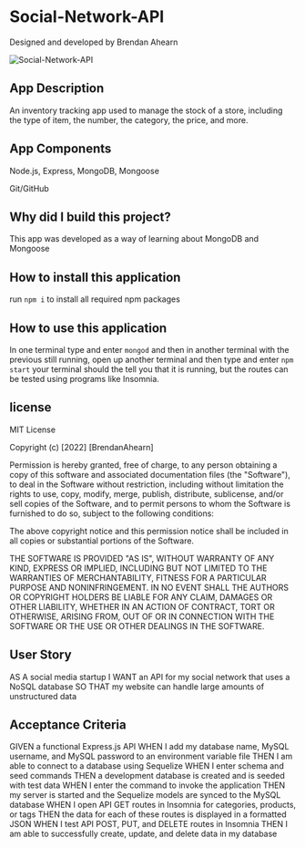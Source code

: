 # Social-Network-API


Designed and developed by Brendan Ahearn

![Social-Network-API]()
## App Description
An inventory tracking app used to manage the stock of a store, including the type of item, the number, the category, the price, and more.

## App Components

Node.js,
Express,
MongoDB,
Mongoose

Git/GitHub
## Why did I build this project?
This app was developed as a way of learning about MongoDB and Mongoose

## How to install this application
run `npm i` to install all required npm packages
## How to use this application
In one terminal type and enter `mongod` and then in another terminal with the previous still running, open up another terminal and then type and enter `npm start`
your terminal should the tell you that it is running, but the routes can be tested using programs like Insomnia.

## license
MIT License

Copyright (c) [2022] [BrendanAhearn]

Permission is hereby granted, free of charge, to any person obtaining a copy of this software and associated documentation files (the "Software"), to deal in the Software without restriction, including without limitation the rights to use, copy, modify, merge, publish, distribute, sublicense, and/or sell copies of the Software, and to permit persons to whom the Software is furnished to do so, subject to the following conditions:

The above copyright notice and this permission notice shall be included in all copies or substantial portions of the Software.

THE SOFTWARE IS PROVIDED "AS IS", WITHOUT WARRANTY OF ANY KIND, EXPRESS OR IMPLIED, INCLUDING BUT NOT LIMITED TO THE WARRANTIES OF MERCHANTABILITY, FITNESS FOR A PARTICULAR PURPOSE AND NONINFRINGEMENT. IN NO EVENT SHALL THE AUTHORS OR COPYRIGHT HOLDERS BE LIABLE FOR ANY CLAIM, DAMAGES OR OTHER LIABILITY, WHETHER IN AN ACTION OF CONTRACT, TORT OR OTHERWISE, ARISING FROM, OUT OF OR IN CONNECTION WITH THE SOFTWARE OR THE USE OR OTHER DEALINGS IN THE SOFTWARE.

## User Story
AS A social media startup
I WANT an API for my social network that uses a NoSQL database
SO THAT my website can handle large amounts of unstructured data

## Acceptance Criteria
GIVEN a functional Express.js API
WHEN I add my database name, MySQL username, and MySQL password to an environment variable file
THEN I am able to connect to a database using Sequelize
WHEN I enter schema and seed commands
THEN a development database is created and is seeded with test data
WHEN I enter the command to invoke the application
THEN my server is started and the Sequelize models are synced to the MySQL database
WHEN I open API GET routes in Insomnia for categories, products, or tags
THEN the data for each of these routes is displayed in a formatted JSON
WHEN I test API POST, PUT, and DELETE routes in Insomnia
THEN I am able to successfully create, update, and delete data in my database
